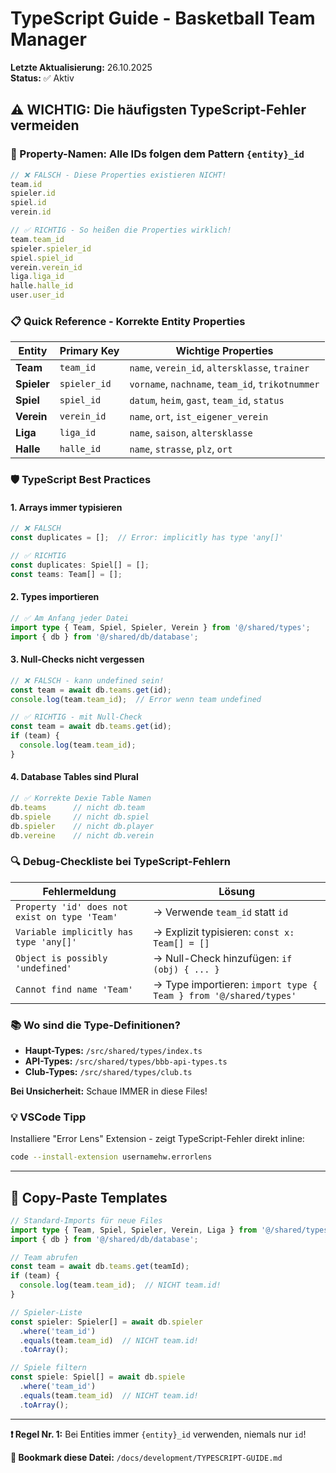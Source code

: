 # TypeScript Guide - Basketball Team Manager

**Letzte Aktualisierung:** 26.10.2025  
**Status:** ✅ Aktiv

## ⚠️ WICHTIG: Die häufigsten TypeScript-Fehler vermeiden

### 🔴 Property-Namen: Alle IDs folgen dem Pattern `{entity}_id`

```typescript
// ❌ FALSCH - Diese Properties existieren NICHT!
team.id
spieler.id  
spiel.id
verein.id

// ✅ RICHTIG - So heißen die Properties wirklich!
team.team_id
spieler.spieler_id
spiel.spiel_id
verein.verein_id
liga.liga_id
halle.halle_id
user.user_id
```

### 📋 Quick Reference - Korrekte Entity Properties

| Entity | Primary Key | Wichtige Properties |
|--------|------------|-------------------|
| **Team** | `team_id` | `name`, `verein_id`, `altersklasse`, `trainer` |
| **Spieler** | `spieler_id` | `vorname`, `nachname`, `team_id`, `trikotnummer` |
| **Spiel** | `spiel_id` | `datum`, `heim`, `gast`, `team_id`, `status` |
| **Verein** | `verein_id` | `name`, `ort`, `ist_eigener_verein` |
| **Liga** | `liga_id` | `name`, `saison`, `altersklasse` |
| **Halle** | `halle_id` | `name`, `strasse`, `plz`, `ort` |

### 🛡️ TypeScript Best Practices

#### 1. Arrays immer typisieren
```typescript
// ❌ FALSCH
const duplicates = [];  // Error: implicitly has type 'any[]'

// ✅ RICHTIG  
const duplicates: Spiel[] = [];
const teams: Team[] = [];
```

#### 2. Types importieren
```typescript
// ✅ Am Anfang jeder Datei
import type { Team, Spiel, Spieler, Verein } from '@/shared/types';
import { db } from '@/shared/db/database';
```

#### 3. Null-Checks nicht vergessen
```typescript
// ❌ FALSCH - kann undefined sein!
const team = await db.teams.get(id);
console.log(team.team_id);  // Error wenn team undefined

// ✅ RICHTIG - mit Null-Check
const team = await db.teams.get(id);
if (team) {
  console.log(team.team_id);
}
```

#### 4. Database Tables sind Plural
```typescript
// ✅ Korrekte Dexie Table Namen
db.teams      // nicht db.team
db.spiele     // nicht db.spiel  
db.spieler    // nicht db.player
db.vereine    // nicht db.verein
```

### 🔍 Debug-Checkliste bei TypeScript-Fehlern

| Fehlermeldung | Lösung |
|--------------|--------|
| `Property 'id' does not exist on type 'Team'` | → Verwende `team_id` statt `id` |
| `Variable implicitly has type 'any[]'` | → Explizit typisieren: `const x: Team[] = []` |
| `Object is possibly 'undefined'` | → Null-Check hinzufügen: `if (obj) { ... }` |
| `Cannot find name 'Team'` | → Type importieren: `import type { Team } from '@/shared/types'` |

### 📚 Wo sind die Type-Definitionen?

- **Haupt-Types:** `/src/shared/types/index.ts`
- **API-Types:** `/src/shared/types/bbb-api-types.ts`  
- **Club-Types:** `/src/shared/types/club.ts`

**Bei Unsicherheit:** Schaue IMMER in diese Files!

### 💡 VSCode Tipp

Installiere "Error Lens" Extension - zeigt TypeScript-Fehler direkt inline:
```bash
code --install-extension usernamehw.errorlens
```

---

## 🚀 Copy-Paste Templates

```typescript
// Standard-Imports für neue Files
import type { Team, Spiel, Spieler, Verein, Liga } from '@/shared/types';
import { db } from '@/shared/db/database';

// Team abrufen
const team = await db.teams.get(teamId);
if (team) {
  console.log(team.team_id);  // NICHT team.id!
}

// Spieler-Liste
const spieler: Spieler[] = await db.spieler
  .where('team_id')
  .equals(team.team_id)  // NICHT team.id!
  .toArray();

// Spiele filtern
const spiele: Spiel[] = await db.spiele
  .where('team_id')  
  .equals(team.team_id)  // NICHT team.id!
  .toArray();
```

---

**❗ Regel Nr. 1:** Bei Entities immer `{entity}_id` verwenden, niemals nur `id`!

**📌 Bookmark diese Datei:** `/docs/development/TYPESCRIPT-GUIDE.md`

